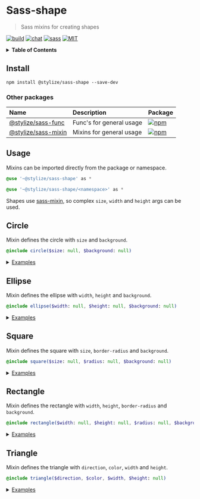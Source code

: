 # Sass-shape

<blockquote>
  Sass mixins for creating shapes
</blockquote>

[![build](https://img.shields.io/github/workflow/status/Yokize/stylize/CI?style=flat-square)](https://github.com/Yokize/stylize/actions/workflows/CI.yml)
[![chat](https://img.shields.io/gitter/room/stylize/community?style=flat-square&logo=gitter&color=blue&label=chat)](https://gitter.im/Yokize/stylize)
[![sass](https://img.shields.io/static/v1?style=flat-square&logo=sass&color=blue&label=Sass&message=latest)](https://www.npmjs.com/package/sass)
[![MIT](https://img.shields.io/github/license/Yokize/stylize?style=flat-square&color=blue&label)](https://en.wikipedia.org/wiki/MIT_License)

<details>
<summary>
  <b>Table of Contents</b>
</summary>

- [Circle](#circle)
- [Ellipse](#ellipse)
- [Square](#square)
- [Rectangle](#rectangle)
- [Triangle](#triangle)

</details>

<a name="install"></a>

## Install

```shell
npm install @stylize/sass-shape --save-dev
```

### Other packages

| Name                                                                     | Description              | Package                                                                                                                           |
| :----------------------------------------------------------------------- | :----------------------- | :-------------------------------------------------------------------------------------------------------------------------------- |
| [@stylize/sass-func](https://www.npmjs.com/package/@stylize/sass-func)   | Func's for general usage | [![npm](https://img.shields.io/npm/v/@stylize/sass-func?style=for-the-badge)](https://www.npmjs.com/package/@stylize/sass-func)   |
| [@stylize/sass-mixin](https://www.npmjs.com/package/@stylize/sass-mixin) | Mixins for general usage | [![npm](https://img.shields.io/npm/v/@stylize/sass-mixin?style=for-the-badge)](https://www.npmjs.com/package/@stylize/sass-mixin) |

<a name="usage"></a>

## Usage

Mixins can be imported directly from the package or namespace.

```sass
@use '~@stylize/sass-shape' as *
```

```sass
@use '~@stylize/sass-shape/<namespace>' as *
```

Shapes use [sass-mixin](https://www.npmjs.com/package/@stylize/sass-mixin), so complex `size`, `width` and `height` args can be used.

<a name="circle"></a>

## Circle

Mixin defines the circle with `size` and `background`.

```sass
@include circle($size: null, $background: null)
```

<details>
<summary>
  <u>Examples</u>
</summary>

```sass
// Radius 50%.
@include circle
// Radius 50%, [eq] width × height.
@include circle(20px)
// Radius 50%, [min] width × height.
@include circle(min 20px)
// Radius 50%, [max] width × height, background.
@include circle(max 20px, #fff)
// Radius 50%, [min] width × height, background.
@include circle($size: min 20px, $background: #fff)
// Radius 50%, [eq, min] width × height, background.
@include circle([auto, min 20px], #fff)
// Radius 50%, [eq, min, max] width × height, background.
@include circle([40px, min 20px, max 50px], #fff)
// Radius 50%, [eq, min, max] width × height, gradient background.
@include circle([40px, min 20px, max 50px], linear-gradient(#e66465, #9198e5))
```

</details>

<a name="ellipse"></a>

## Ellipse

Mixin defines the ellipse with `width`, `height` and `background`.

```sass
@include ellipse($width: null, $height: null, $background: null)
```

<details>
<summary>
  <u>Examples</u>
</summary>

```sass
// Radius 50%.
@include ellipse
// Radius 50%, [eq] width.
@include ellipse(20px)
// Radius 50%, [min] width.
@include ellipse(min 20px)
// Radius 50%, [max] width.
@include ellipse($width: max 20px)
// Radius 50%, [min] width, [max] height, background.
@include ellipse(min 10px, max 20px, #fff)
// Radius 50%, [eq, min] width, [max] height, background.
@include ellipse([auto, min 20px], max 20px, #fff)
// Radius 50%, [eq, min] width, [eq, max] height, background.
@include ellipse([40px, min 20px], [20px, max 10px], #fff)
// Radius 50%, [eq, min] width, [eq, max] height, gradient background.
@include ellipse([40px, min 20px], [20px, max 10px], linear-gradient(#e66465, #9198e5))
```

</details>

<a name="square"></a>

## Square

Mixin defines the square with `size`, `border-radius` and `background`.

```sass
@include square($size: null, $radius: null, $background: null)
```

<details>
<summary>
  <u>Examples</u>
</summary>

```sass
// [eq] width × height.
@include square(20px)
// [min] width × height, radius.
@include square(min 20px, 5px)
// [max] width × height, radius, background.
@include square(max 20px, 5px, #fff)
// [min] width × height, radius, background.
@include square($size: min 20px, $radius: 4px, $background: #fff)
// [eq, min] width × height, radius, background.
@include square([auto, min 20px], 5px, #fff)
// [eq, min, max] width × height, [top-left, bottom-right] radius, background.
@include square([40px, min 20px, max 50px], 5px 4px, #fff)
// [eq, min, max] width × height, [top-left, bottom-right] radius, background.
@include square([40px, min 20px, max 50px], [5px, 4px], #fff)
// [eq, min, max] width × height, [top-left, bottom-right] radius, gradient background.
@include square([40px, min 20px, max 50px], [5px, 4px], linear-gradient(#e66465, #9198e5))
```

</details>

<a name="rectangle"></a>

## Rectangle

Mixin defines the rectangle with `width`, `height`, `border-radius` and `background`.

```sass
@include rectangle($width: null, $height: null, $radius: null, $background: null)
```

<details>
<summary>
  <u>Examples</u>
</summary>

```sass
// [min] width.
@include rectangle(min 20px)
// [eq] width, [max] height.
@include rectangle(10px, max 20px)
// [eq] width, background.
@include rectangle($width: 10px, $background: #fff)
// [min] width, [eq] height, radius.
@include rectangle(min 10px, 20px, 4px)
// [max] width, [max] height, radius, background.
@include rectangle(max 10px, max 20px, 4px, #fff)
// [eq, min] width, [max] height, radius, background.
@include rectangle([auto, min 20px], max 20px, 4px, #fff)
// [eq, min] width, [eq, min] height, [top-left, bottom-right] radius, background.
@include rectangle([40px, min 20px], [20px, min 10px], 4px 3px, #fff)
// [eq, min] width, [eq, min] height, [top-left, bottom-right] radius, background.
@include rectangle([40px, min 20px], [20px, min 10px], [4px, 3px], #fff)
// [eq, min] width, [eq, min] height, [top-left, bottom-right] radius, gradient background.
@include rectangle([40px, min 20px], [20px, min 10px], [4px, 3px], linear-gradient(#e66465, #9198e5))
```

</details>

<a name="triangle"></a>

## Triangle

Mixin defines the triangle with `direction`, `color`, `width` and `height`.

```sass
@include triangle($direction, $color, $width, $height: null)
```

<details>
<summary>
  <u>Examples</u>
</summary>

```sass
// ↑ Triangle in top direction.
@include triangle(top #fff 5px)
// ↖ Triangle in top-left direction.
@include triangle(top-left, #fff, 5px, 10px)
```

</details>
